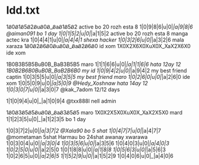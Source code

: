 # Idd.txt
1Ᏸ0Ᏸ1Ᏸ5Ᏸ2ᏰuᏰ0Ᏸ_ᏰaᏰ1Ᏸ5Ᏸ2   active bo 20 rozh esta 8 
1|0|9|8|6|u|0|_|a|9|8|6     @aiman091 bo 1 day
1|0|1|5|2|u|0|_|a|1|5|2  active bo 20 rozh esta 8 manga actec kra
1|0|4|4|1|u|0|_|a|4|4|1   shexa hacker
1|0|3|2|6|u|0|_|a|3|2|6   mala xaraza
1Ᏸ0Ᏸ2Ᏸ6Ᏸ0ᏰuᏰ0Ᏸ_ᏰaᏰ2Ᏸ6Ᏸ0   id xom
1X0X2X6X0XuX0X_XaX2X6X0     ide xom

1B0B3B5B5BuB0B_BaB3B5B5  maro
1|1|1|6|6|u|0|_|a|1|1|6|6   hata 12ay 12
1B0B2B6B0BuB0B_BaB2B6B0    my id 
1|0|9|4|2|u|0|_|a|9|4|2   my best friend captin
1|0|3|5|5|u|0|_|a|3|5|5  my best friend maro
1|0|2|6|0|u|0|_|a|2|6|0   ide xom
1|0|5|0|9|u|0|_|a|5|0|9     @Hedy_Xoshnaw hata 14ay 12
1|0|3|0|7|u|0|_|a|3|0|7    @kak_7adom 12/12 days

1|1|0|9|4|u|0|_|a|1|0|9|4   @txx888l nell admin

1Ᏸ0Ᏸ3Ᏸ5Ᏸ5ᏰuᏰ0Ᏸ_ᏰaᏰ3Ᏸ5Ᏸ5  maro
1X0X2X5X0XuX0X_XaX2X5X0   mard 
1|1|2|3|5|u|0|_|a|1|2|3|5   bo 1 day


1|0|3|7|2|u|0|_|a|3|7|2      @Xala90 bo 5 shat
1|0|4|7|7|u|0|_|a|4|7|7       @mometaman 5shat
Harmau bo 24shat awanay xwarawa
1|0|3|0|4|u|0|_|a|3|0|4
1|0|3|5|6|u|0|_|a|3|5|6
1|0|4|0|3|u|0|_|a|4|0|3
1|0|2|5|0|u|0|_|a|2|5|0
1|0|1|8|8|u|0|_|a|1|8|8
1|0|5|6|3|u|0|_|a|5|6|3
1|0|2|6|5|u|0|_|a|2|6|5
1|1|5|2|9|u|0|_|a|1|5|2|9
1|0|4|0|6|u|0|_|a|4|0|6
